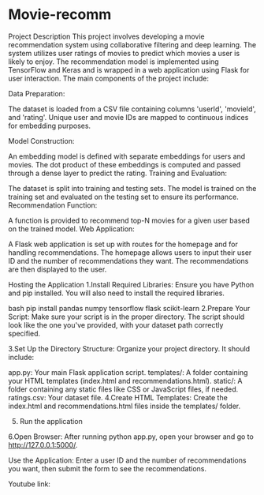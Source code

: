 # Movie-recomm
Project Description
This project involves developing a movie recommendation system using collaborative filtering and deep learning. The system utilizes user ratings of movies to predict which movies a user is likely to enjoy. The recommendation model is implemented using TensorFlow and Keras and is wrapped in a web application using Flask for user interaction. The main components of the project include:

Data Preparation:

The dataset is loaded from a CSV file containing columns 'userId', 'movieId', and 'rating'.
Unique user and movie IDs are mapped to continuous indices for embedding purposes.

Model Construction:

An embedding model is defined with separate embeddings for users and movies.
The dot product of these embeddings is computed and passed through a dense layer to predict the rating.
Training and Evaluation:

The dataset is split into training and testing sets.
The model is trained on the training set and evaluated on the testing set to ensure its performance.
Recommendation Function:

A function is provided to recommend top-N movies for a given user based on the trained model.
Web Application:

A Flask web application is set up with routes for the homepage and for handling recommendations.
The homepage allows users to input their user ID and the number of recommendations they want.
The recommendations are then displayed to the user.

Hosting the Application
1.Install Required Libraries:
Ensure you have Python and pip installed. You will also need to install the required libraries.

bash
pip install pandas numpy tensorflow flask scikit-learn
2.Prepare Your Script:
Make sure your script is in the proper directory. The script should look like the one you've provided, with your dataset path correctly specified.

3.Set Up the Directory Structure:
Organize your project directory. It should include:

app.py: Your main Flask application script.
templates/: A folder containing your HTML templates (index.html and recommendations.html).
static/: A folder containing any static files like CSS or JavaScript files, if needed.
ratings.csv: Your dataset file.
4.Create HTML Templates:
Create the index.html and recommendations.html files inside the templates/ folder. 

5. Run the application

6.Open Browser:
After running python app.py, open your browser and go to http://127.0.0.1:5000/.

Use the Application:
Enter a user ID and the number of recommendations you want, then submit the form to see the recommendations.

Youtube link: 
